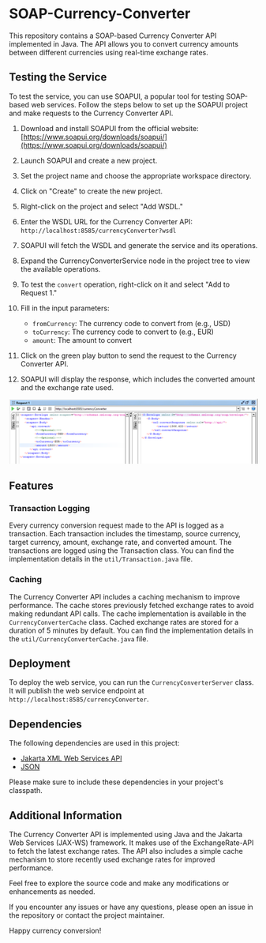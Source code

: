 # SOAP-Currency-Converter

This repository contains a SOAP-based Currency Converter API implemented in Java. The API allows you to convert currency amounts between different currencies using real-time exchange rates.

## Testing the Service

To test the service, you can use SOAPUI, a popular tool for testing SOAP-based web services. Follow the steps below to set up the SOAPUI project and make requests to the Currency Converter API.

1. Download and install SOAPUI from the official website: [https://www.soapui.org/downloads/soapui/](https://www.soapui.org/downloads/soapui/)

2. Launch SOAPUI and create a new project.

3. Set the project name and choose the appropriate workspace directory.

4. Click on "Create" to create the new project.

5. Right-click on the project and select "Add WSDL."

6. Enter the WSDL URL for the Currency Converter API: `http://localhost:8585/currencyConverter?wsdl`

7. SOAPUI will fetch the WSDL and generate the service and its operations.

8. Expand the CurrencyConverterService node in the project tree to view the available operations.

9. To test the `convert` operation, right-click on it and select "Add to Request 1."

10. Fill in the input parameters:
    - `fromCurrency`: The currency code to convert from (e.g., USD)
    - `toCurrency`: The currency code to convert to (e.g., EUR)
    - `amount`: The amount to convert

11. Click on the green play button to send the request to the Currency Converter API.

12. SOAPUI will display the response, which includes the converted amount and the exchange rate used.

![SOAPUI Screenshot](images/soapui_screenshot.png)

## Features

### Transaction Logging

Every currency conversion request made to the API is logged as a transaction. Each transaction includes the timestamp, source currency, target currency, amount, exchange rate, and converted amount. The transactions are logged using the Transaction class. You can find the implementation details in the `util/Transaction.java` file.

### Caching

The Currency Converter API includes a caching mechanism to improve performance. The cache stores previously fetched exchange rates to avoid making redundant API calls. The cache implementation is available in the `CurrencyConverterCache` class. Cached exchange rates are stored for a duration of 5 minutes by default. You can find the implementation details in the `util/CurrencyConverterCache.java` file.

## Deployment

To deploy the web service, you can run the `CurrencyConverterServer` class. It will publish the web service endpoint at `http://localhost:8585/currencyConverter`.

## Dependencies

The following dependencies are used in this project:

- [Jakarta XML Web Services API](https://mvnrepository.com/artifact/jakarta.xml.ws/jakarta.xml.ws-api)
- [JSON](https://mvnrepository.com/artifact/org.json/json)

Please make sure to include these dependencies in your project's classpath.

## Additional Information

The Currency Converter API is implemented using Java and the Jakarta Web Services (JAX-WS) framework. It makes use of the ExchangeRate-API to fetch the latest exchange rates. The API also includes a simple cache mechanism to store recently used exchange rates for improved performance.

Feel free to explore the source code and make any modifications or enhancements as needed.

If you encounter any issues or have any questions, please open an issue in the repository or contact the project maintainer.

Happy currency conversion!
